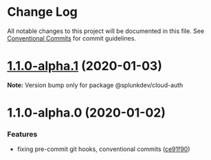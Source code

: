# Change Log

All notable changes to this project will be documented in this file.
See [Conventional Commits](https://conventionalcommits.org) for commit guidelines.

# [1.1.0-alpha.1](https://cd.splunkdev.com/libraries/js-cloud-auth/compare/@splunkdev/cloud-auth@1.1.0-alpha.0...@splunkdev/cloud-auth@1.1.0-alpha.1) (2020-01-03)

**Note:** Version bump only for package @splunkdev/cloud-auth





# 1.1.0-alpha.0 (2020-01-02)


### Features

* fixing pre-commit git hooks, conventional commits ([ce91f90](https://cd.splunkdev.com/libraries/js-cloud-auth/commits/ce91f9070c966b6532683a2abbf952804a8cc92d))
